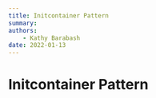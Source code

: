 ```yaml
---
title: Initcontainer Pattern
summary: 
authors:
    - Kathy Barabash
date: 2022-01-13
---
```


# Initcontainer Pattern